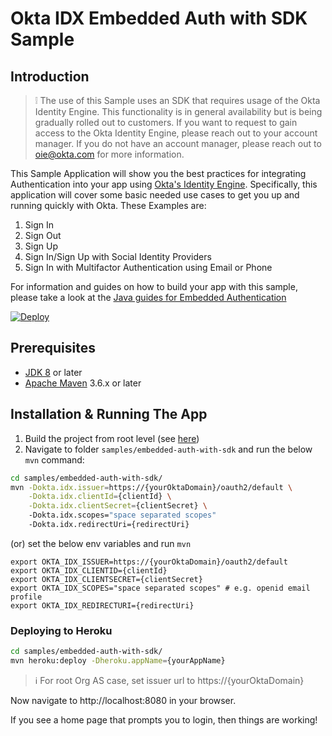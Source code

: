 # Okta IDX Embedded Auth with SDK Sample

## Introduction

> :grey_exclamation: The use of this Sample uses an SDK that requires usage of the Okta Identity Engine.
This functionality is in general availability but is being gradually rolled out to customers. If you want
to request to gain access to the Okta Identity Engine, please reach out to your account manager. If you
do not have an account manager, please reach out to oie@okta.com for more information.

This Sample Application will show you the best practices for integrating Authentication into your app
using [Okta's Identity Engine](https://developer.okta.com/docs/concepts/ie-intro/). Specifically, this
application will cover some basic needed use cases to get you up and running quickly with Okta.
These Examples are:
1. Sign In
2. Sign Out
3. Sign Up
4. Sign In/Sign Up with Social Identity Providers
5. Sign In with Multifactor Authentication using Email or Phone

For information and guides on how to build your app with this sample, please take a look at the [Java
guides for Embedded Authentication](https://developer.okta.com/docs/guides/oie-embedded-sdk-use-cases/java/oie-embedded-sdk-use-case-overview/#start-with-a-use-case)

[![Deploy](https://www.herokucdn.com/deploy/button.png)](https://heroku.com/deploy)

## Prerequisites

- [JDK 8][jdk-8] or later
- [Apache Maven][apache-maven] 3.6.x or later

## Installation & Running The App

1. Build the project from root level (see [here](https://github.com/okta/okta-idx-java/tree/direct-auth#building-the-sdk))
2. Navigate to folder `samples/embedded-auth-with-sdk` and run the below `mvn` command:

```bash
cd samples/embedded-auth-with-sdk/
mvn -Dokta.idx.issuer=https://{yourOktaDomain}/oauth2/default \
    -Dokta.idx.clientId={clientId} \
    -Dokta.idx.clientSecret={clientSecret} \ 
    -Dokta.idx.scopes="space separated scopes" 
    -Dokta.idx.redirectUri={redirectUri}
```

(or) set the below env variables and run `mvn`

```
export OKTA_IDX_ISSUER=https://{yourOktaDomain}/oauth2/default
export OKTA_IDX_CLIENTID={clientId}
export OKTA_IDX_CLIENTSECRET={clientSecret}
export OKTA_IDX_SCOPES="space separated scopes" # e.g. openid email profile
export OKTA_IDX_REDIRECTURI={redirectUri}
```

### Deploying to Heroku

```bash
cd samples/embedded-auth-with-sdk/
mvn heroku:deploy -Dheroku.appName={yourAppName}
```

> :information_source: For root Org AS case, set issuer url to https://{yourOktaDomain}

Now navigate to http://localhost:8080 in your browser.

If you see a home page that prompts you to login, then things are working!

[jdk-8]: https://www.oracle.com/java/technologies/javase/javase-jdk8-downloads.html
[apache-maven]: https://maven.apache.org/download.cgi
